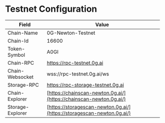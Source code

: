 # Testnet Configuration

| Field            | Value                                                                  |
| ---------------- | ---------------------------------------------------------------------- |
| Chain-Name       | 0G-Newton-Testnet                                                      |
| Chain-Id         | 16600                                                                  |
| Token-Symbol     | A0GI                                                                   |
| Chain-RPC        | https://rpc-testnet.0g.ai                                              |
| Chain-Websocket  | wss://rpc-testnet.0g.ai/ws                                             |
| Storage-RPC      | https://rpc-storage-testnet.0g.ai                                      |
| Chain-Explorer   | [https://chainscan-newton.0g.ai/](https://chainscan-newton.0g.ai/)     |
| Storage-Explorer | [https://storagescan-newton.0g.ai/](https://storagescan-newton.0g.ai/) |
